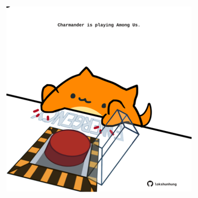 <!-- built at 09/05/2024, 06:00:54 UTC -->
<p align="center">
  <img width="500" height="500" src="./ReadmeImage.svg">
</p>
